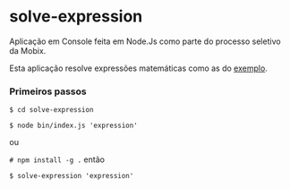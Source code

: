 # solve-expression

Aplicação em Console feita em Node.Js como parte do processo seletivo da Mobix.

Esta aplicação resolve expressões matemáticas como as do [exemplo](https://github.com/PauloHFS/solve-expression/blob/main/expressoes_teste.txt).

### Primeiros passos

`$ cd solve-expression`

`$ node bin/index.js 'expression'` 

ou

`# npm install -g .` então

`$ solve-expression 'expression'`

